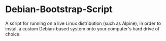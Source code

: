 # Debian-Bootstrap-Script

A script for running on a live Linux distribution (such as Alpine), in order to install a custom Debian-based system onto your computer's hard drive of choice.

